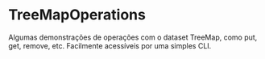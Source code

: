 # TreeMapOperations
Algumas demonstrações de operações com o dataset TreeMap, como put, get, remove, etc. Facilmente acessíveis por uma simples CLI.

